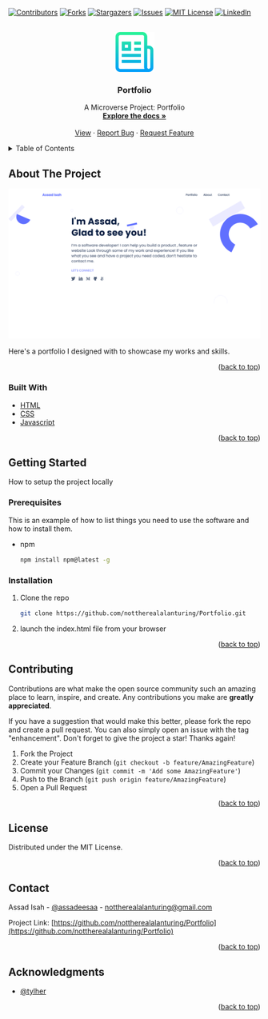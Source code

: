 <div id="top"></div>
<!--
*** Thanks for checking out the Best-README-Template. If you have a suggestion
*** that would make this better, please fork the repo and create a pull request
*** or simply open an issue with the tag "enhancement".
*** Don't forget to give the project a star!
*** Thanks again! Now go create something AMAZING! :D
-->

<!-- PROJECT SHIELDS -->
<!--
*** I'm using markdown "reference style" links for readability.
*** Reference links are enclosed in brackets [ ] instead of parentheses ( ).
*** See the bottom of this document for the declaration of the reference variables
*** for contributors-url, forks-url, etc. This is an optional, concise syntax you may use.
*** https://www.markdownguide.org/basic-syntax/#reference-style-links
-->

[![Contributors][contributors-shield]][contributors-url]
[![Forks][forks-shield]][forks-url]
[![Stargazers][stars-shield]][stars-url]
[![Issues][issues-shield]][issues-url]
[![MIT License][license-shield]][license-url]
[![LinkedIn][linkedin-shield]][linkedin-url]

<!-- PROJECT LOGO -->
<br />
<div align="center">
  <a href="https://nottherealalanturing.github.io/Portfolio/">
    <img src="assets/readme-images/logo.png" alt="Logo" width="80" height="80">
  </a>

<h3 align="center">Portfolio</h3>

  <p align="center">
    A Microverse Project: Portfolio
    <br />
    <a href="https://github.com/nottherealalanturing/Portfolio"><strong>Explore the docs »</strong></a>
    <br />
    <br />
    <a href="https://nottherealalanturing.github.io/Portfolio/">View</a>
    ·
    <a href="https://github.com/nottherealalanturing/Portfolio/issues">Report Bug</a>
    ·
    <a href="https://github.com/nottherealalanturing/Portfolio/issues">Request Feature</a>
  </p>
</div>

<!-- TABLE OF CONTENTS -->
<details>
  <summary>Table of Contents</summary>
  <ol>
    <li>
      <a href="#about-the-project">About The Project</a>
      <ul>
        <li><a href="#built-with">Built With</a></li>
      </ul>
    </li>
    <li>
      <a href="#getting-started">Getting Started</a>
      <ul>
        <li><a href="#prerequisites">Prerequisites</a></li>
        <li><a href="#installation">Installation</a></li>
      </ul>
    </li>
    <li><a href="#usage">Usage</a></li>
    <li><a href="#roadmap">Roadmap</a></li>
    <li><a href="#contributing">Contributing</a></li>
    <li><a href="#license">License</a></li>
    <li><a href="#contact">Contact</a></li>
    <li><a href="#acknowledgments">Acknowledgments</a></li>
  </ol>
</details>

<!-- ABOUT THE PROJECT -->

## About The Project

[![Product Name Screen Shot][product-screenshot]](https://nottherealalanturing.github.io/Portfolio/)

Here's a portfolio I designed with to showcase my works and skills.

<p align="right">(<a href="#top">back to top</a>)</p>

### Built With

- [HTML](https://html.com/)
- [CSS](https://w3.org/)
- [Javascript](https://javascript.com/)

<p align="right">(<a href="#top">back to top</a>)</p>

<!-- GETTING STARTED -->

## Getting Started

How to setup the project locally

### Prerequisites

This is an example of how to list things you need to use the software and how to install them.

- npm
  ```sh
  npm install npm@latest -g
  ```

### Installation

1. Clone the repo
   ```sh
   git clone https://github.com/nottherealalanturing/Portfolio.git
   ```
2. launch the index.html file from your browser

<p align="right">(<a href="#top">back to top</a>)</p>

<!-- CONTRIBUTING -->

## Contributing

Contributions are what make the open source community such an amazing place to learn, inspire, and create. Any contributions you make are **greatly appreciated**.

If you have a suggestion that would make this better, please fork the repo and create a pull request. You can also simply open an issue with the tag "enhancement".
Don't forget to give the project a star! Thanks again!

1. Fork the Project
2. Create your Feature Branch (`git checkout -b feature/AmazingFeature`)
3. Commit your Changes (`git commit -m 'Add some AmazingFeature'`)
4. Push to the Branch (`git push origin feature/AmazingFeature`)
5. Open a Pull Request

<p align="right">(<a href="#top">back to top</a>)</p>

<!-- LICENSE -->

## License

Distributed under the MIT License.

<p align="right">(<a href="#top">back to top</a>)</p>

<!-- CONTACT -->

## Contact

Assad Isah - [@assadeesaa](https://twitter.com/assadeesaa) - nottherealalanturing@gmail.com

Project Link: [https://github.com/nottherealalanturing/Portfolio](https://github.com/nottherealalanturing/Portfolio)

<p align="right">(<a href="#top">back to top</a>)</p>

<!-- ACKNOWLEDGMENTS -->

## Acknowledgments

- [@tylher](https://github.com/tylher)

<p align="right">(<a href="#top">back to top</a>)</p>

<!-- MARKDOWN LINKS & IMAGES -->
<!-- https://www.markdownguide.org/basic-syntax/#reference-style-links -->

[contributors-shield]: https://img.shields.io/github/contributors/nottherealalanturing/Portfolio.svg?style=for-the-badge
[contributors-url]: https://github.com/nottherealalanturing/Portfolio/graphs/contributors
[forks-shield]: https://img.shields.io/github/forks/nottherealalanturing/Portfolio.svg?style=for-the-badge
[forks-url]: https://github.com/nottherealalanturing/Portfolio/network/members
[stars-shield]: https://img.shields.io/github/stars/nottherealalanturing/Portfolio.svg?style=for-the-badge
[stars-url]: https://github.com/nottherealalanturing/Portfolio/stargazers
[issues-shield]: https://img.shields.io/github/issues/nottherealalanturing/Portfolio.svg?style=for-the-badge
[issues-url]: https://github.com/nottherealalanturing/Portfolio/issues
[license-shield]: https://img.shields.io/github/license/nottherealalanturing/Portfolio.svg?style=for-the-badge
[license-url]: https://github.com/nottherealalanturing/Portfolio/blob/master/LICENSE.txt
[linkedin-shield]: https://img.shields.io/badge/-LinkedIn-black.svg?style=for-the-badge&logo=linkedin&colorB=555
[linkedin-url]: https://linkedin.com/in/assadisah
[product-screenshot]: assets/readme-images/screenshot.png
